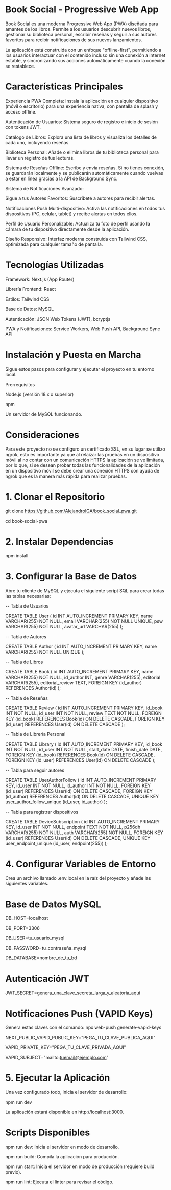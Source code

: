 # Book Social - Progressive Web App
Book Social es una moderna Progressive Web App (PWA) diseñada para amantes de los libros. Permite a los usuarios descubrir nuevos libros, gestionar su biblioteca personal, escribir reseñas y seguir a sus autores favoritos para recibir notificaciones de sus nuevos lanzamientos.

La aplicación está construida con un enfoque "offline-first", permitiendo a los usuarios interactuar con el contenido incluso sin una conexión a internet estable, y sincronizando sus acciones automáticamente cuando la conexión se restablece.

# Características Principales
Experiencia PWA Completa: Instala la aplicación en cualquier dispositivo (móvil o escritorio) para una experiencia nativa, con pantalla de splash y acceso offline.

Autenticación de Usuarios: Sistema seguro de registro e inicio de sesión con tokens JWT.

Catálogo de Libros: Explora una lista de libros y visualiza los detalles de cada uno, incluyendo reseñas.

Biblioteca Personal: Añade o elimina libros de tu biblioteca personal para llevar un registro de tus lecturas.

Sistema de Reseñas Offline: Escribe y envía reseñas. Si no tienes conexión, se guardarán localmente y se publicarán automáticamente cuando vuelvas a estar en línea gracias a la API de Background Sync.

Sistema de Notificaciones Avanzado:

Sigue a tus Autores Favoritos: Suscríbete a autores para recibir alertas.

Notificaciones Push Multi-dispositivo: Activa las notificaciones en todos tus dispositivos (PC, celular, tablet) y recibe alertas en todos ellos.

Perfil de Usuario Personalizable: Actualiza tu foto de perfil usando la cámara de tu dispositivo directamente desde la aplicación.

Diseño Responsivo: Interfaz moderna construida con Tailwind CSS, optimizada para cualquier tamaño de pantalla.

# Tecnologías Utilizadas
Framework: Next.js (App Router)

Librería Frontend: React

Estilos: Tailwind CSS

Base de Datos: MySQL

Autenticación: JSON Web Tokens (JWT), bcryptjs

PWA y Notificaciones: Service Workers, Web Push API, Background Sync API

# Instalación y Puesta en Marcha
Sigue estos pasos para configurar y ejecutar el proyecto en tu entorno local.

Prerrequisitos

Node.js (versión 18.x o superior)

npm

Un servidor de MySQL funcionando.

# Consideraciones

Para este proyecto no se configuro un certificado SSL, en su lugar se utilizo ngrok, esto es importante ya que al relaizar las pruebas en un dispositivo móvil al no contar con un comunicación HTTPS la aplicación se ve limitada, por lo que, si se desean probar todas las funcionalidades de la aplicación en un dispositivo móvil se debe crear una conexión HTTPS con ayuda de ngrok que es la manera más rápida para realizar pruebas.

# 1. Clonar el Repositorio
git clone https://github.com/AlejandroIGA/book_social_pwa.git

cd book-social-pwa

# 2. Instalar Dependencias
npm install

# 3. Configurar la Base de Datos
Abre tu cliente de MySQL y ejecuta el siguiente script SQL para crear todas las tablas necesarias:

-- Tabla de Usuarios

CREATE TABLE User (
    id INT AUTO_INCREMENT PRIMARY KEY,
    name VARCHAR(255) NOT NULL,
    email VARCHAR(255) NOT NULL UNIQUE,
    psw VARCHAR(255) NOT NULL,
    avatar_url VARCHAR(255)
);

-- Tabla de Autores

CREATE TABLE Author (
    id INT AUTO_INCREMENT PRIMARY KEY,
    name VARCHAR(255) NOT NULL UNIQUE
);

-- Tabla de Libros

CREATE TABLE Book (
    id INT AUTO_INCREMENT PRIMARY KEY,
    name VARCHAR(255) NOT NULL,
    id_author INT,
    genre VARCHAR(255),
    editorial VARCHAR(255),
    editorial_review TEXT,
    FOREIGN KEY (id_author) REFERENCES Author(id)
);

-- Tabla de Reseñas

CREATE TABLE Review (
    id INT AUTO_INCREMENT PRIMARY KEY,
    id_book INT NOT NULL,
    id_user INT NOT NULL,
    review TEXT NOT NULL,
    FOREIGN KEY (id_book) REFERENCES Book(id) ON DELETE CASCADE,
    FOREIGN KEY (id_user) REFERENCES User(id) ON DELETE CASCADE
);

-- Tabla de Librería Personal

CREATE TABLE Library (
    id INT AUTO_INCREMENT PRIMARY KEY,
    id_book INT NOT NULL,
    id_user INT NOT NULL,
    start_date DATE,
    finish_date DATE,
    FOREIGN KEY (id_book) REFERENCES Book(id) ON DELETE CASCADE,
    FOREIGN KEY (id_user) REFERENCES User(id) ON DELETE CASCADE
);

-- Tabla para seguir autores

CREATE TABLE UserAuthorFollow (
    id INT AUTO_INCREMENT PRIMARY KEY,
    id_user INT NOT NULL,
    id_author INT NOT NULL,
    FOREIGN KEY (id_user) REFERENCES User(id) ON DELETE CASCADE,
    FOREIGN KEY (id_author) REFERENCES Author(id) ON DELETE CASCADE,
    UNIQUE KEY user_author_follow_unique (id_user, id_author)
);

-- Tabla para registrar dispositivos

CREATE TABLE DeviceSubscription (
    id INT AUTO_INCREMENT PRIMARY KEY,
    id_user INT NOT NULL,
    endpoint TEXT NOT NULL,
    p256dh VARCHAR(255) NOT NULL,
    auth VARCHAR(255) NOT NULL,
    FOREIGN KEY (id_user) REFERENCES User(id) ON DELETE CASCADE,
    UNIQUE KEY user_endpoint_unique (id_user, endpoint(255))
);

# 4. Configurar Variables de Entorno

Crea un archivo llamado .env.local en la raíz del proyecto y añade las siguientes variables.

# Base de Datos MySQL

DB_HOST=localhost

DB_PORT=3306

DB_USER=tu_usuario_mysql

DB_PASSWORD=tu_contraseña_mysql

DB_DATABASE=nombre_de_tu_bd

# Autenticación JWT

JWT_SECRET=genera_una_clave_secreta_larga_y_aleatoria_aqui

# Notificaciones Push (VAPID Keys)

Genera estas claves con el comando: npx web-push generate-vapid-keys

NEXT_PUBLIC_VAPID_PUBLIC_KEY="PEGA_TU_CLAVE_PUBLICA_AQUI"

VAPID_PRIVATE_KEY="PEGA_TU_CLAVE_PRIVADA_AQUI"

VAPID_SUBJECT="mailto:tuemail@ejemplo.com"

# 5. Ejecutar la Aplicación

Una vez configurado todo, inicia el servidor de desarrollo:

npm run dev

La aplicación estará disponible en http://localhost:3000.

# Scripts Disponibles

npm run dev: Inicia el servidor en modo de desarrollo.

npm run build: Compila la aplicación para producción.

npm run start: Inicia el servidor en modo de producción (requiere build previo).

npm run lint: Ejecuta el linter para revisar el código.